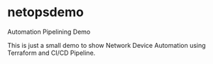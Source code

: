# netopsdemo
Automation Pipelining Demo

This is just a small demo to show Network Device Automation using Terraform and CI/CD Pipeline.
